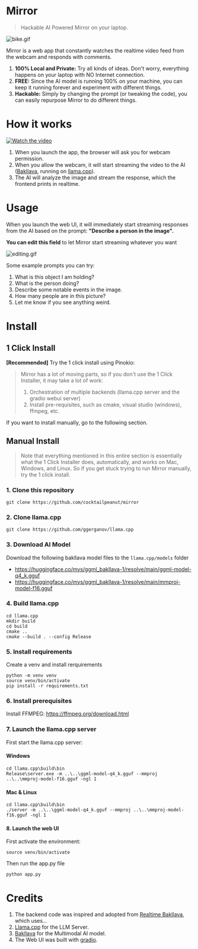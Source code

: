 # Mirror

> Hackable AI Powered Mirror on your laptop.

![bike.gif](bike.gif)

Mirror is a web app that constantly watches the realtime video feed from the webcam and responds with comments.

1. **100% Local and Private:** Try all kinds of ideas. Don't worry, everything happens on your laptop with NO Internet connection.
2. **FREE:** Since the AI model is running 100% on your machine, you can keep it running forever and experiment with different things.
3. **Hackable:** Simply by changing the prompt (or tweaking the code), you can easily repurpose Mirror to do different things.

# How it works

[![Watch the video](https://i3.ytimg.com/vi/7Mx1W12Tvpw/hqdefault.jpg)](https://www.youtube.com/watch?v=7Mx1W12Tvpw)

1. When you launch the app, the browser will ask you for webcam permission.
2. When you allow the webcam, it will start streaming the video to the AI ([Bakllava](https://huggingface.co/SkunkworksAI/BakLLaVA-1), running on [llama.cpp](https://github.com/ggerganov/llama.cpp)).
3. The AI will analyze the image and stream the response, which the frontend prints in realtime.

# Usage

When you launch the web UI, it will immediately start streaming responses from the AI based on the prompt: **"Describe a person in the image".**

**You can edit this field** to let Mirror start streaming whatever you want


![editing.gif](editing.gif)

Some example prompts you can try:

1. What is this object I am holding?
2. What is the person doing?
3. Describe some notable events in the image.
4. How many people are in this picture?
5. Let me know if you see anything weird.

# Install

## 1 Click Install

**[Recommended]** Try the 1 click install using Pinokio: 

>
> Mirror has a lot of moving parts, so if you don't use the 1 Click Installer, it may take a lot of work:
>
> 1. Orchestration of multiple backends (llama.cpp server and the gradio webui server)
> 2. Install pre-requisites, such as cmake, visual studio (windows), ffmpeg, etc.
>

If you want to install manually, go to the following section.

## Manual Install

> Note that everything mentioned in this entire section is essentially what the 1 Click Installer does, automatically, and works on Mac, Windows, and Linux. So if you get stuck trying to run Mirror manually, try the 1 click install.

### 1. Clone this repository

```
git clone https://github.com/cocktailpeanut/mirror
```

### 2. Clone llama.cpp

```
git clone https://github.com/ggerganov/llama.cpp
```

### 3. Download AI Model

Download the following bakllava model files to the `llama.cpp/models` folder

- https://huggingface.co/mys/ggml_bakllava-1/resolve/main/ggml-model-q4_k.gguf
- https://huggingface.co/mys/ggml_bakllava-1/resolve/main/mmproj-model-f16.gguf

### 4. Build llama.cpp


```
cd llama.cpp
mkdir build
cd build
cmake ..
cmake --build . --config Release
```

### 5. Install requirements

Create a venv and install rerquirements

```
python -m venv venv
source venv/bin/activate
pip install -r requirements.txt
```

### 6. Install prerequisites

Install FFMPEG: https://ffmpeg.org/download.html

### 7. Launch the llama.cpp server

First start the llama.cpp server:

#### Windows

```
cd llama.cpp\build\bin
Release\server.exe -m ..\..\ggml-model-q4_k.gguf --mmproj ..\..\mmproj-model-f16.gguf -ngl 1
```

#### Mac & Linux

```
cd llama.cpp\build\bin
./server -m ..\..\ggml-model-q4_k.gguf --mmproj ..\..\mmproj-model-f16.gguf -ngl 1
```

#### 8. Launch the web UI

First activate the environment:

```
source venv/bin/activate
```

Then run the app.py file

```
python app.py
```


# Credits

1. The backend code was inspired and adopted from [Realtime Bakllava](https://github.com/Fuzzy-Search/realtime-bakllava), which uses...
2. [Llama.cpp](https://github.com/ggerganov/llama.cpp) for the LLM Server.
3. [Bakllava](https://huggingface.co/SkunkworksAI/BakLLaVA-1) for the Multimodal AI model.
4. The Web UI was built with [gradio](https://www.gradio.app/).

